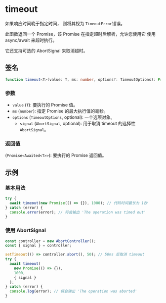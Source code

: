 # timeout

如果响应时间晚于指定时间， 则将其视为 `TimeoutError`错误。

此函数返回一个 Promise，该 Promise 在指定超时后解析，允许您使用它 使用 async/await 来超时执行。

它还支持可选的 AbortSignal 来取消超时。

## 签名

```typescript
function timeout<T>(value: T, ms: number, options?: TimeoutOptions): Promise<Awaited<T>>;
```

### 参数

- `value` (`T`): 要执行的 Promise 值。
- `ms` (`number`): 指定 Promise 的最大执行值的毫秒。
- `options` (`TimeoutOptions`, optional): 一个选项对象。
  - `signal` (`AbortSignal`, optional): 用于取消 timeout 的选择性 `AbortSignal`。

### 返回值

(`Promise<Awaited<T>>`): 要执行的 Promise 返回值。

## 示例

### 基本用法

```typescript
try {
  await timeout(new Promise(() => {}), 1000); // 代码时间最长为 1秒
} catch (error) {
  console.error(error); // 将会输出 'The operation was timed out'
}
```

### 使用 AbortSignal

```typescript
const controller = new AbortController();
const { signal } = controller;

setTimeout(() => controller.abort(), 50); // 50ms 后取消 timeout
try {
  await timeout(
    new Promise(() => {}),
    1000,
    { signal }
  );
} catch (error) {
  console.log(error); // 将会输出 'The operation was aborted'
}
```
